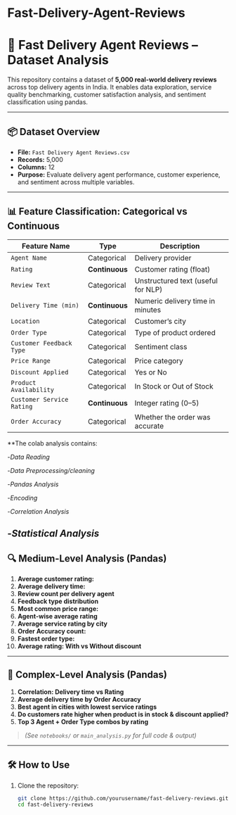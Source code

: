 # Fast-Delivery-Agent-Reviews
# 🚚 Fast Delivery Agent Reviews – Dataset Analysis

This repository contains a dataset of **5,000 real-world delivery reviews** across top delivery agents in India. It enables data exploration, service quality benchmarking, customer satisfaction analysis, and sentiment classification using pandas.

---

## 📦 Dataset Overview

- **File:** `Fast Delivery Agent Reviews.csv`
- **Records:** 5,000
- **Columns:** 12
- **Purpose:** Evaluate delivery agent performance, customer experience, and sentiment across multiple variables.

---

## 📊 Feature Classification: Categorical vs Continuous

| Feature Name               | Type         | Description                              |
|---------------------------|--------------|------------------------------------------|
| `Agent Name`              | Categorical  | Delivery provider                        |
| `Rating`                  | **Continuous** | Customer rating (float)                  |
| `Review Text`             | Categorical  | Unstructured text (useful for NLP)       |
| `Delivery Time (min)`     | **Continuous** | Numeric delivery time in minutes         |
| `Location`                | Categorical  | Customer’s city                          |
| `Order Type`              | Categorical  | Type of product ordered                  |
| `Customer Feedback Type`  | Categorical  | Sentiment class                          |
| `Price Range`             | Categorical  | Price category                           |
| `Discount Applied`        | Categorical  | Yes or No                                |
| `Product Availability`    | Categorical  | In Stock or Out of Stock                 |
| `Customer Service Rating` | **Continuous** | Integer rating (0–5)                      |
| `Order Accuracy`          | Categorical  | Whether the order was accurate           |


**The colab analysis contains:

-*Data Reading*

-*Data Preprocessing/cleaning*

-*Pandas Analysis*

-*Encoding*

-*Correlation Analysis*

-*Statistical Analysis*
---

## 🔍 Medium-Level Analysis (Pandas)

1. **Average customer rating:** 
2. **Average delivery time:** 
3. **Review count per delivery agent** 
4. **Feedback type distribution** 
5. **Most common price range:**   
6. **Agent-wise average rating**  
7. **Average service rating by city** 
8. **Order Accuracy count:**  
9. **Fastest order type:** 
10. **Average rating: With vs Without discount** 

---

## 🧠 Complex-Level Analysis (Pandas)

1. **Correlation: Delivery time vs Rating**  
2. **Average delivery time by Order Accuracy**  
3. **Best agent in cities with lowest service ratings**  
4. **Do customers rate higher when product is in stock & discount applied?**  
5. **Top 3 Agent + Order Type combos by rating**  

> *(See `notebooks/` or `main_analysis.py` for full code & output)*

---

## 🛠 How to Use

1. Clone the repository:
   ```bash
   git clone https://github.com/yourusername/fast-delivery-reviews.git
   cd fast-delivery-reviews
